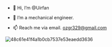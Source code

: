 - 👋 Hi, I’m @Uirfan

- 👀 I’m a mechanical engineer.
- 📫 Reach me via email. ozgr329@gmail.com

![48c61e41f4a1b0cb7537e53eaedd3636](https://user-images.githubusercontent.com/90926092/142158956-ab20e0f3-37a3-42fb-b282-37e049209fd8.png)
